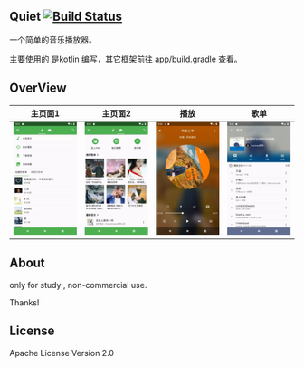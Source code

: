 ## Quiet [![Build Status](https://travis-ci.org/boyan01/MusicPlayer.svg?branch=master)](https://travis-ci.org/boyan01/MusicPlayer) 

一个简单的音乐播放器。

主要使用的 是kotlin 编写，其它框架前往 app/build.gradle 查看。

## OverView

| 主页面1 | 主页面2 | 播放 | 歌单 |
| :--: | :--: | :--: | :--: |
| ![](./images/main.webp) |  ![](./images/main_2.webp)    |                                               ![](./images/playing.webp)                |  ![](./images/playlist_detail.webp)  |

##  About

only for study , non-commercial use.

 Thanks!

## License

Apache License Version 2.0

